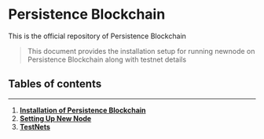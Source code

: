 # Persistence Blockchain
 
This is the official repository of Persistence Blockchain

> This document provides the installation setup for  running newnode on  Persistence Blockchain along with testnet details

## Tables of contents
---

1. **[Installation of Persistence Blockchain](./documents/1.install.md)**
2. **[Setting Up New Node](./documents/2.new-node.md)**
3. **[TestNets](./documents/3.testnets.md)**

